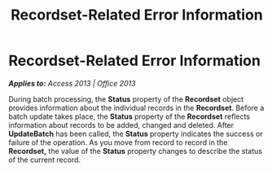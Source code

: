 ﻿---
title: Recordset-Related Error Information
TOCTitle: Recordset-Related Error Information
ms:assetid: 388308c7-e121-bd12-228a-312c897b8c55
ms:mtpsurl: https://msdn.microsoft.com/en-us/library/JJ249136(v=office.15)
ms:contentKeyID: 48544222
ms.date: 09/18/2015
mtps_version: v=office.15
---

# Recordset-Related Error Information


_**Applies to:** Access 2013 | Office 2013_

During batch processing, the **Status** property of the **Recordset** object provides information about the individual records in the **Recordset**. Before a batch update takes place, the **Status** property of the **Recordset** reflects information about records to be added, changed and deleted. After **UpdateBatch** has been called, the **Status** property indicates the success or failure of the operation. As you move from record to record in the **Recordset,** the value of the **Status** property changes to describe the status of the current record.

